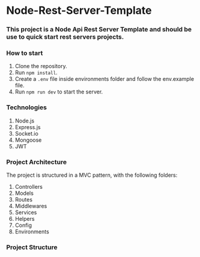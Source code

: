# Node-Rest-Server-Template

### This project is a Node Api Rest Server Template and should be use to quick start rest servers projects.

### How to start
1. Clone the repository.
2. Run `npm install`.
3. Create a `.env` file inside environments folder and follow the env.example file.
3. Run `npm run dev` to start the server.

### Technologies
1) Node.js
2) Express.js
3) Socket.io
4) Mongoose
5) JWT

### Project Architecture
The project is structured in a MVC pattern, with the following folders:
1) Controllers
2) Models
3) Routes
4) Middlewares
5) Services
6) Helpers
7) Config
8) Environments


### Project Structure




